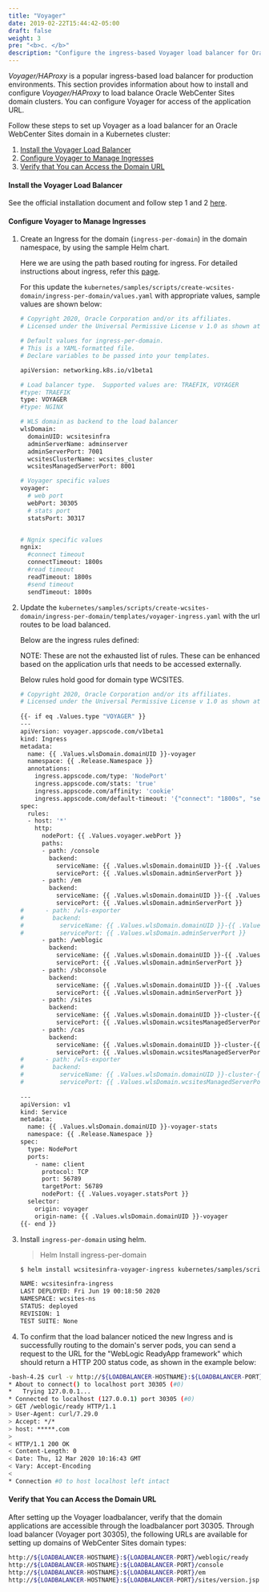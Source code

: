 ```yaml
---
title: "Voyager"
date: 2019-02-22T15:44:42-05:00
draft: false
weight: 3
pre: "<b>c. </b>"
description: "Configure the ingress-based Voyager load balancer for Oracle WebCenter Sites domains."
---
```


*Voyager/HAProxy* is a popular ingress-based load balancer for production environments. This section provides information about how to install and configure *Voyager/HAProxy* to load balance Oracle WebCenter Sites domain clusters. You can configure Voyager for access of the application URL.

Follow these steps to set up Voyager as a load balancer for an Oracle WebCenter Sites domain in a Kubernetes cluster:


1. [Install the Voyager Load Balancer](#install-the-voyager-load-balancer)
2. [Configure Voyager to Manage Ingresses](#configure-voyager-to-manage-ingresses)
3. [Verify that You can Access the Domain URL](#verify-that-you-can-access-the-domain-url)


#### Install the Voyager Load Balancer

See the official installation document and follow step 1 and 2 [here](https://github.com/oracle/weblogic-kubernetes-operator/blob/master/kubernetes/samples/charts/voyager/README.md#a-step-by-step-guide-to-install-the-voyager-operator).

#### Configure Voyager to Manage Ingresses

1. Create an Ingress for the domain (`ingress-per-domain`) in the domain namespace, by using the sample Helm chart. 

    Here we are using the path based routing for ingress. For detailed instructions about ingress, refer this [page](https://github.com/oracle/weblogic-kubernetes-operator/tree/master/kubernetes/samples/charts/voyager#install-a-path-routing-ingress).

    For this update the `kubernetes/samples/scripts/create-wcsites-domain/ingress-per-domain/values.yaml` with appropriate values, sample values are shown below:
    
    ```bash
    # Copyright 2020, Oracle Corporation and/or its affiliates.
    # Licensed under the Universal Permissive License v 1.0 as shown at https://oss.oracle.com/licenses/upl.

    # Default values for ingress-per-domain.
    # This is a YAML-formatted file.
    # Declare variables to be passed into your templates.

    apiVersion: networking.k8s.io/v1beta1

    # Load balancer type.  Supported values are: TRAEFIK, VOYAGER
    #type: TRAEFIK
    type: VOYAGER
    #type: NGINX

    # WLS domain as backend to the load balancer
    wlsDomain:
      domainUID: wcsitesinfra
      adminServerName: adminserver
      adminServerPort: 7001
      wcsitesClusterName: wcsites_cluster
      wcsitesManagedServerPort: 8001

    # Voyager specific values
    voyager:
      # web port
      webPort: 30305
      # stats port
      statsPort: 30317


    # Ngnix specific values
    ngnix:
      #connect timeout
      connectTimeout: 1800s
      #read timeout
      readTimeout: 1800s
      #send timeout
      sendTimeout: 1800s
    ```

1. Update the `kubernetes/samples/scripts/create-wcsites-domain/ingress-per-domain/templates/voyager-ingress.yaml` with the url routes to be load balanced.
    
    Below are the ingress rules defined:

    NOTE: These are not the exhausted list of rules. These can be enhanced based on the application urls that needs to be accessed externally.

    Below rules hold good for domain type WCSITES.

    ```bash
    # Copyright 2020, Oracle Corporation and/or its affiliates.
    # Licensed under the Universal Permissive License v 1.0 as shown at https://oss.oracle.com/licenses/upl.
     
    {{- if eq .Values.type "VOYAGER" }}
    ---
    apiVersion: voyager.appscode.com/v1beta1
    kind: Ingress
    metadata:
      name: {{ .Values.wlsDomain.domainUID }}-voyager
      namespace: {{ .Release.Namespace }}
      annotations:
        ingress.appscode.com/type: 'NodePort'
        ingress.appscode.com/stats: 'true'
        ingress.appscode.com/affinity: 'cookie'
		ingress.appscode.com/default-timeout: '{"connect": "1800s", "server": "1800s"}'
    spec:
      rules:
      - host: '*'
        http:
          nodePort: {{ .Values.voyager.webPort }}
          paths:
          - path: /console
            backend:
              serviceName: {{ .Values.wlsDomain.domainUID }}-{{ .Values.wlsDomain.adminServerName | lower | replace "_" "-" }}
              servicePort: {{ .Values.wlsDomain.adminServerPort }}
          - path: /em
            backend:
              serviceName: {{ .Values.wlsDomain.domainUID }}-{{ .Values.wlsDomain.adminServerName | lower | replace "_" "-" }}
              servicePort: {{ .Values.wlsDomain.adminServerPort }}
    #      - path: /wls-exporter
    #        backend:
    #          serviceName: {{ .Values.wlsDomain.domainUID }}-{{ .Values.wlsDomain.adminServerName | lower | replace "_" "-" }}
    #          servicePort: {{ .Values.wlsDomain.adminServerPort }}
          - path: /weblogic
            backend:
              serviceName: {{ .Values.wlsDomain.domainUID }}-{{ .Values.wlsDomain.adminServerName | lower | replace "_" "-" }}
              servicePort: {{ .Values.wlsDomain.adminServerPort }}
          - path: /sbconsole
            backend:
              serviceName: {{ .Values.wlsDomain.domainUID }}-{{ .Values.wlsDomain.adminServerName | lower | replace "_" "-" }}
              servicePort: {{ .Values.wlsDomain.adminServerPort }}
          - path: /sites
            backend:
              serviceName: {{ .Values.wlsDomain.domainUID }}-cluster-{{ .Values.wlsDomain.wcsitesClusterName | lower | replace "_" "-" }}
              servicePort: {{ .Values.wlsDomain.wcsitesManagedServerPort }}
          - path: /cas
            backend:
              serviceName: {{ .Values.wlsDomain.domainUID }}-cluster-{{ .Values.wlsDomain.wcsitesClusterName | lower | replace "_" "-" }}
              servicePort: {{ .Values.wlsDomain.wcsitesManagedServerPort }}
    #      - path: /wls-exporter
    #        backend:
    #          serviceName: {{ .Values.wlsDomain.domainUID }}-cluster-{{ .Values.wlsDomain.wcsitesClusterName | lower | replace "_" "-" }}
    #          servicePort: {{ .Values.wlsDomain.wcsitesManagedServerPort }}
     
    ---
    apiVersion: v1
    kind: Service
    metadata:
      name: {{ .Values.wlsDomain.domainUID }}-voyager-stats
      namespace: {{ .Release.Namespace }}
    spec:
      type: NodePort
      ports:
        - name: client
          protocol: TCP
          port: 56789
          targetPort: 56789
          nodePort: {{ .Values.voyager.statsPort }}
      selector:
        origin: voyager
        origin-name: {{ .Values.wlsDomain.domainUID }}-voyager
    {{- end }}
    ```

1. Install `ingress-per-domain` using helm.

    > Helm Install ingress-per-domain

    ```bash
    $ helm install wcsitesinfra-voyager-ingress kubernetes/samples/scripts/create-wcsites-domain/ingress-per-domain --namespace wcsites-ns --values kubernetes/samples/scripts/create-wcsites-domain/ingress-per-domain/values.yaml

    NAME: wcsitesinfra-ingress
    LAST DEPLOYED: Fri Jun 19 00:18:50 2020
    NAMESPACE: wcsites-ns
    STATUS: deployed
    REVISION: 1
    TEST SUITE: None
    ```

1. To confirm that the load balancer noticed the new Ingress and is successfully routing to the domain's server pods, you can send a request to the URL for the "WebLogic ReadyApp framework" which should return a HTTP 200 status code, as shown in the example below:

```bash
-bash-4.2$ curl -v http://${LOADBALANCER-HOSTNAME}:${LOADBALANCER-PORT}/weblogic/ready
* About to connect() to localhost port 30305 (#0)
*   Trying 127.0.0.1...
* Connected to localhost (127.0.0.1) port 30305 (#0)
> GET /weblogic/ready HTTP/1.1
> User-Agent: curl/7.29.0
> Accept: */*
> host: *****.com
>
< HTTP/1.1 200 OK
< Content-Length: 0
< Date: Thu, 12 Mar 2020 10:16:43 GMT
< Vary: Accept-Encoding
<
* Connection #0 to host localhost left intact
```

#### Verify that You can Access the Domain URL

After setting up the Voyager loadbalancer, verify that the domain applications are accessible through the loadbalancer port 30305.
Through load balancer (Voyager port 30305), the following URLs are available for setting up domains of WebCenter Sites domain types:

```bash
http://${LOADBALANCER-HOSTNAME}:${LOADBALANCER-PORT}/weblogic/ready
http://${LOADBALANCER-HOSTNAME}:${LOADBALANCER-PORT}/console
http://${LOADBALANCER-HOSTNAME}:${LOADBALANCER-PORT}/em
http://${LOADBALANCER-HOSTNAME}:${LOADBALANCER-PORT}/sites/version.jsp
```